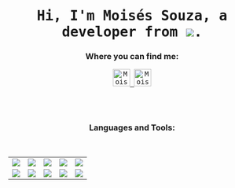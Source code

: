 <h1 align="center">
  <samp>Hi, I'm Moisés Souza, a developer from <img align="center" src="https://img.icons8.com/color/48/000000/brazil.png"/>. <br/> 
</h1>


<h3 align="center">Where you can find me:</h3>
<p align="center"> <samp>
  
  
  <a href="https://www.linkedin.com/in/o-moises-souza" target="_blank">
    <img margin-left="100px" alt="Moises' Linkedin" width="35px"  src="https://img.icons8.com/fluent/48/000000/linkedin.png" />
  </a>
  <a href="https://www.instagram.com/omoisessouza/" target="_blank">
    <img alt="Moises' Instagram" width="35px"  src="https://img.icons8.com/fluency/48/000000/instagram-new.png" />
  </a>
  
</p>
  
<br/>
<br/>
  
<h3 align="center">Languages and Tools:</h3>
<br>

<table align="center" width="100%">
  <tr align="center">
    
  <td width="20%">
    <img src="https://img.icons8.com/color/48/000000/python.png"/>
  </td>

  <td width="20%">
    <img src="https://img.icons8.com/color/48/000000/javascript.png"/>
  </td>

  <td width="20%">
    <img src="https://img.icons8.com/color/48/000000/nodejs.png"/>
  </td>
  
  <td width="20%">
    <img src="https://img.icons8.com/color/48/000000/git.png"/>
  </td>

  <td width="20%">
    <img src="https://img.icons8.com/color/48/000000/docker.png"/>
  </td>
  </tr>
  
  
  <tr align="center">
  <td width="20%">
    <img src="https://img.icons8.com/color/48/000000/kubernetes.png"/>
  </td>
  
  <td width="20%">
    <img src="https://img.icons8.com/color/48/000000/amazon-web-services.png"/>
    
  </td>
  
  <td width="20%">
    <img src="https://img.icons8.com/color/48/000000/sql.png"/>
  </td>
  
  <td width="20%">
    <img src="https://img.icons8.com/color/48/000000/postgreesql.png"/>
  </td>
  
  <td width="20%">
    <img src="https://img.icons8.com/color/48/000000/mysql-logo.png"/>
  </td>
  
  </tr>
  
</table>
